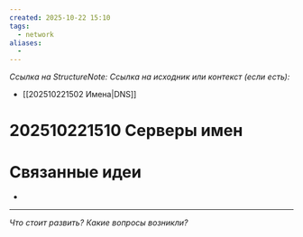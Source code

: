 ```yaml
---
created: 2025-10-22 15:10
tags:
  - network
aliases:
  -
---
```

*Ссылка на StructureNote:*
*Ссылка на исходник или контекст (если есть):*
- [[202510221502 Имена|DNS]]

# 202510221510 Серверы имен

# Связанные идеи

- 

---

*Что стоит развить? Какие вопросы возникли?*
